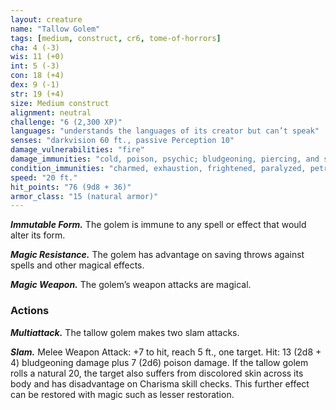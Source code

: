 ```yaml
---
layout: creature
name: "Tallow Golem"
tags: [medium, construct, cr6, tome-of-horrors]
cha: 4 (-3)
wis: 11 (+0)
int: 5 (-3)
con: 18 (+4)
dex: 9 (-1)
str: 19 (+4)
size: Medium construct
alignment: neutral
challenge: "6 (2,300 XP)"
languages: "understands the languages of its creator but can’t speak"
senses: "darkvision 60 ft., passive Perception 10"
damage_vulnerabilities: "fire"
damage_immunities: "cold, poison, psychic; bludgeoning, piercing, and slashing from nonmagical weapons that aren’t adamantine"
condition_immunities: "charmed, exhaustion, frightened, paralyzed, petrified, poisoned"
speed: "20 ft."
hit_points: "76 (9d8 + 36)"
armor_class: "15 (natural armor)"
---
```


***Immutable Form.*** The golem is immune to any spell or effect that
would alter its form.

***Magic Resistance.*** The golem has advantage on saving throws against
spells and other magical effects.

***Magic Weapon.*** The golem’s weapon attacks are magical.

### Actions

***Multiattack.*** The tallow golem makes two slam attacks.

***Slam.*** Melee Weapon Attack: +7 to hit, reach 5 ft., one target. Hit:
13 (2d8 + 4) bludgeoning damage plus 7 (2d6) poison damage. If the
tallow golem rolls a natural 20, the target also suffers from discolored
skin across its body and has disadvantage on Charisma skill checks. This
further effect can be restored with magic such as lesser restoration.
